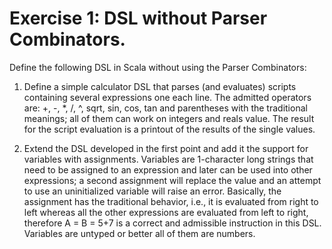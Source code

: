 # Exercise 1: DSL without Parser Combinators.

Define the following DSL in Scala without using the Parser Combinators:

1) Define a simple calculator DSL that parses (and evaluates) scripts containing several expressions one each line. The admitted operators are: +, -, *, /, ^, sqrt, sin, cos, tan and parentheses with the traditional meanings; all of them can work on integers and reals value. The result for the script evaluation is a printout of the results of the single values.

2) Extend the DSL developed in the first point and add it the support for variables with assignments. Variables are 1-character long strings that need to be assigned to an expression and later can be used into other expressions; a second assignment will replace the value and an attempt to use an uninitialized variable will raise an error. Basically, the assignment has the traditional behavior, i.e., it is evaluated from right to left whereas all the other expressions are evaluated from left to right, therefore A = B = 5+7 is a correct and admissible instruction in this DSL. Variables are untyped or better all of them are numbers.